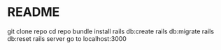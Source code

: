 # README

git clone repo
cd repo
bundle install
rails db:create
rails db:migrate
rails db:reset
rails server 
go to localhost:3000